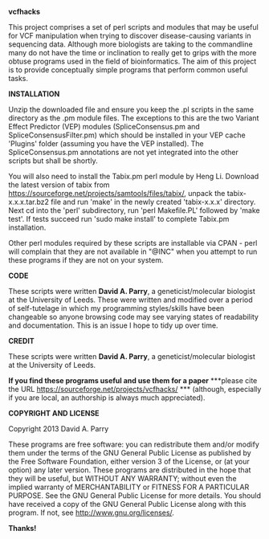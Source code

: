__vcfhacks__

This project comprises a set of perl scripts and modules that may be useful for VCF manipulation when trying to discover disease-causing variants in sequencing data. Although more biologists are taking to the commandline many do not have the time or inclination to really get to grips with the more obtuse programs used in the field of bioinformatics. The aim of this project is to provide conceptually simple programs that perform common useful tasks. 

__INSTALLATION__

Unzip the downloaded file and ensure you keep the .pl scripts in the same directory as the .pm module files.  The exceptions to this are the two Variant Effect Predictor (VEP) modules (SpliceConsensus.pm and SpliceConsensusFilter.pm) which should be installed in your VEP cache 'Plugins' folder (assuming you have the VEP installed). The SpliceConsensus.pm annotations are not yet integrated into the other scripts but shall be shortly.

You will also need to install the Tabix.pm perl module by Heng Li. Download the latest version of tabix from https://sourceforge.net/projects/samtools/files/tabix/, unpack the tabix-x.x.x.tar.bz2 file and run 'make' in the newly created 'tabix-x.x.x' directory. Next cd into the 'perl' subdirectory, run 'perl Makefile.PL' followed by 'make test'. If tests succeed run 'sudo make install' to complete Tabix.pm installation.

Other perl modules required by these scripts are installable via CPAN - perl will complain that they are not available in "@INC" when you attempt to run these programs if they are not on your system.

__CODE__

These scripts were written __David A. Parry__, a geneticist/molecular biologist at the University of Leeds.  These were written and modified over a period of self-tutelage in which my programming styles/skills have been changeable so anyone browsing code may see varying states of readability and documentation. This is an issue I hope to tidy up over time. 

__CREDIT__

These scripts were written __David A. Parry__, a geneticist/molecular biologist at the University of Leeds.

__If you find these programs useful and use them for a paper__ ***please cite the URL <https://sourceforge.net/projects/vcfhacks/> *** (although, especially if you are local, an authorship is always much appreciated).

__COPYRIGHT AND LICENSE__

Copyright 2013  David A. Parry

These programs are free software: you can redistribute them and/or modify them under the terms of the GNU General Public License as published by the Free Software Foundation, either version 3 of the License, or (at your option) any later version. These programs are distributed in the hope that they will be useful, but WITHOUT ANY WARRANTY; without even the implied warranty of MERCHANTABILITY or FITNESS FOR A PARTICULAR PURPOSE. See the GNU General Public License for more details. You should have received a copy of the GNU General Public License along with this program. If not, see <http://www.gnu.org/licenses/>.



__Thanks!__
